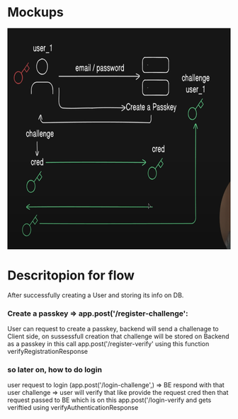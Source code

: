 # Mockups

<div>
<img src="./flow.png" alt="Mockup 1" width="900" height="500" style="display:inline-block;"/>

</div>

# Descritopion for flow

After successfully creating a User and storing its info on DB.

### Create a passkey => app.post('/register-challenge':

User can request to create a passkey, backend will send a challenage to Client side, on sussessfull creation that challenge will
be stored on Backend as a passkey in this call app.post('/register-verify' using this function verifyRegistrationResponse

### so later on, how to do login

user request to login (app.post('/login-challenge',) => BE respond with that user challenge => user will verify that like provide the request cred
then that request passed to BE which is on this app.post('/login-verify and gets veriftied using verifyAuthenticationResponse
